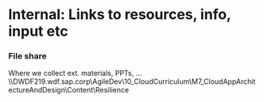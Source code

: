 # Internal: Links to resources, info, input etc


### File share 
Where we collect ext. materials, PPTs, ...
\\\DWDF219.wdf.sap.corp\AgileDev\10_CloudCurriculum\M7_CloudAppArchitectureAndDesign\Content\Resilience

